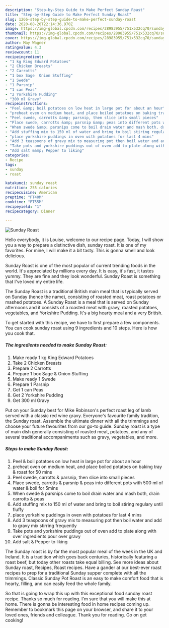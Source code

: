 ```yaml
---
description: "Step-by-Step Guide to Make Perfect Sunday Roast"
title: "Step-by-Step Guide to Make Perfect Sunday Roast"
slug: 1266-step-by-step-guide-to-make-perfect-sunday-roast
date: 2020-08-20T22:14:36.970Z
image: https://img-global.cpcdn.com/recipes/28983955/751x532cq70/sunday-roast-recipe-main-photo.jpg
thumbnail: https://img-global.cpcdn.com/recipes/28983955/751x532cq70/sunday-roast-recipe-main-photo.jpg
cover: https://img-global.cpcdn.com/recipes/28983955/751x532cq70/sunday-roast-recipe-main-photo.jpg
author: May Wagner
ratingvalue: 4.3
reviewcount: 11
recipeingredient:
- "1 kg King Edward Potatoes"
- "2 Chicken Breasts"
- "2 Carrotts"
- "1 box Sage  Onion Stuffing"
- "1 Swede"
- "1 Parsnip"
- "1 can Peas"
- "2 Yorkshire Pudding"
- "300 ml Gravy"
recipeinstructions:
- "Peel &amp; boil potatoes on low heat in large pot for about an hour"
- "preheat oven on medium heat, and place boiled potatoes on baking tray &amp; roast for 50 mins"
- "Peel swede, carrotts &amp; parsnip, then slice into small pieces"
- "Place swede, carrotts &amp; parsnip &amp; peas into different pots with 500 ml of water &amp; boil for 5mins"
- "When swede &amp; parsnips come to boil drain water and mash both, drain carrotts &amp; peas"
- "Add stuffing mix to 150 ml of water and bring to boil stiring regulary until fluffy"
- "place yorkshire puddings in oven with potatoes for last 4 mins"
- "Add 3 teaspoons of gravy mix to measuring pot then boil water and add to gravy mix stirring frequently"
- "Take pots and yorkshire puddings out of oven add to plate along with over ingredients pour over gravy"
- "Add salt &amp; Pepper to liking"
categories:
- Recipe
tags:
- sunday
- roast

katakunci: sunday roast 
nutrition: 255 calories
recipecuisine: American
preptime: "PT40M"
cooktime: "PT55M"
recipeyield: "1"
recipecategory: Dinner

---
```



![Sunday Roast](https://img-global.cpcdn.com/recipes/28983955/751x532cq70/sunday-roast-recipe-main-photo.jpg)

Hello everybody, it is Louise, welcome to our recipe page. Today, I will show you a way to prepare a distinctive dish, sunday roast. It is one of my favorites. For mine, I will make it a bit tasty. This is gonna smell and look delicious.

Sunday Roast is one of the most popular of current trending foods in the world. It's appreciated by millions every day. It is easy, it's fast, it tastes yummy. They are fine and they look wonderful. Sunday Roast is something that I've loved my entire life.

The Sunday Roast is a traditional British main meal that is typically served on Sunday (hence the name), consisting of roasted meat, roast potatoes or mashed potatoes. A Sunday Roast is a meal that is served on Sunday afternoons and it consists of a roasted meat with gravy, roasted potatoes, vegetables, and Yorkshire Pudding. It&#39;s a big hearty meal and a very British.


To get started with this recipe, we have to first prepare a few components. You can cook sunday roast using 9 ingredients and 10 steps. Here is how you cook that.

<!--inarticleads1-->

##### The ingredients needed to make Sunday Roast:

1. Make ready 1 kg King Edward Potatoes
1. Take 2 Chicken Breasts
1. Prepare 2 Carrotts
1. Prepare 1 box Sage &amp; Onion Stuffing
1. Make ready 1 Swede
1. Prepare 1 Parsnip
1. Get 1 can Peas
1. Get 2 Yorkshire Pudding
1. Get 300 ml Gravy


Put on your Sunday best for Mike Robinson&#39;s perfect roast leg of lamb served with a classic red wine gravy. Everyone&#39;s favourite family tradition, the Sunday roast. Assemble the ultimate dinner with all the trimmings and choose your future favourites from our go-to guide. Sunday roast is a type of main dish generally consisting of roasted meat, potatoes, and any of several traditional accompaniments such as gravy, vegetables, and more. 

<!--inarticleads2-->

##### Steps to make Sunday Roast:

1. Peel &amp; boil potatoes on low heat in large pot for about an hour
1. preheat oven on medium heat, and place boiled potatoes on baking tray &amp; roast for 50 mins
1. Peel swede, carrotts &amp; parsnip, then slice into small pieces
1. Place swede, carrotts &amp; parsnip &amp; peas into different pots with 500 ml of water &amp; boil for 5mins
1. When swede &amp; parsnips come to boil drain water and mash both, drain carrotts &amp; peas
1. Add stuffing mix to 150 ml of water and bring to boil stiring regulary until fluffy
1. place yorkshire puddings in oven with potatoes for last 4 mins
1. Add 3 teaspoons of gravy mix to measuring pot then boil water and add to gravy mix stirring frequently
1. Take pots and yorkshire puddings out of oven add to plate along with over ingredients pour over gravy
1. Add salt &amp; Pepper to liking


The Sunday roast is by far the most popular meal of the week in the UK and Ireland. It is a tradition which goes back centuries, historically featuring a roast beef, but today other roasts take equal billing. See more ideas about Sunday roast, Recipes, Roast recipes. Have a gander at our best-ever roast recipes to prep for a traditional Sunday supper complete with all the trimmings. Classic Sunday Pot Roast is an easy to make comfort food that is hearty, filling, and can easily feed the whole family. 

So that is going to wrap this up with this exceptional food sunday roast recipe. Thanks so much for reading. I'm sure that you will make this at home. There is gonna be interesting food in home recipes coming up. Remember to bookmark this page on your browser, and share it to your loved ones, friends and colleague. Thank you for reading. Go on get cooking!

